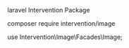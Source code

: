 laravel Intervention Package 

composer require intervention/image

use Intervention\Image\Facades\Image;
